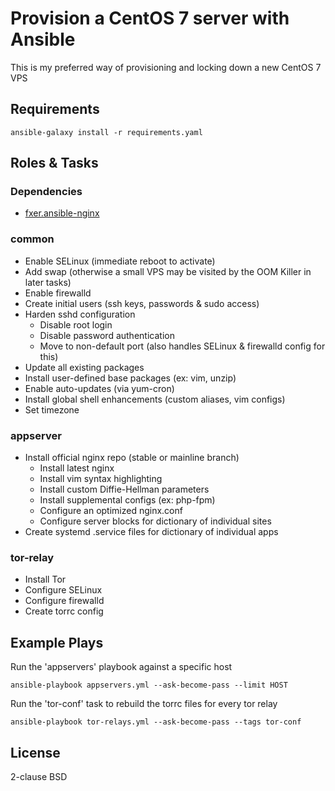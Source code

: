 # Provision a CentOS 7 server with Ansible
This is my preferred way of provisioning and locking down a new CentOS 7 VPS

## Requirements
`ansible-galaxy install -r requirements.yaml`

## Roles & Tasks

### Dependencies
* [fxer.ansible-nginx](https://github.com/fxer/ansible-nginx)

### common
* Enable SELinux (immediate reboot to activate)
* Add swap (otherwise a small VPS may be visited by the OOM Killer in later tasks)
* Enable firewalld
* Create initial users (ssh keys, passwords & sudo access)
* Harden sshd configuration
  * Disable root login
  * Disable password authentication
  * Move to non-default port (also handles SELinux & firewalld config for this)
* Update all existing packages
* Install user-defined base packages (ex: vim, unzip)
* Enable auto-updates (via yum-cron)
* Install global shell enhancements (custom aliases, vim configs)
* Set timezone
 
### appserver
* Install official nginx repo (stable or mainline branch)
	* Install latest nginx
	* Install vim syntax highlighting
	* Install custom Diffie-Hellman parameters
	* Install supplemental configs (ex: php-fpm)
	* Configure an optimized nginx.conf
	* Configure server blocks for dictionary of individual sites
* Create systemd .service files for dictionary of individual apps

### tor-relay
* Install Tor
* Configure SELinux
* Configure firewalld
* Create torrc config
  
## Example Plays

Run the 'appservers' playbook against a specific host

```
ansible-playbook appservers.yml --ask-become-pass --limit HOST
```

Run the 'tor-conf' task to rebuild the torrc files for every tor relay

```
ansible-playbook tor-relays.yml --ask-become-pass --tags tor-conf
```

## License
2-clause BSD
